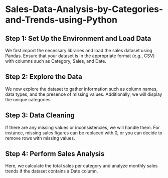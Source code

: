 # Sales-Data-Analysis-by-Categories-and-Trends-using-Python

## Step 1: Set Up the Environment and Load Data
We first import the necessary libraries and load the sales dataset using Pandas. Ensure that your dataset is in the appropriate format (e.g., CSV) with columns such as Category, Sales, and Date.

## Step 2: Explore the Data
We now explore the dataset to gather information such as column names, data types, and the presence of missing values. Additionally, we will display the unique categories.


## Step 3: Data Cleaning
If there are any missing values or inconsistencies, we will handle them. For instance, missing sales figures can be replaced with 0, or you can decide to remove rows with missing values.

## Step 4: Perform Sales Analysis
Here, we calculate the total sales per category and analyze monthly sales trends if the dataset contains a Date column.